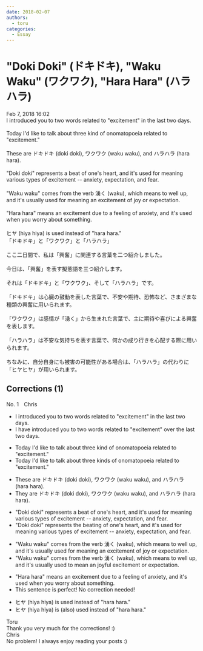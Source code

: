 ```yaml
---
date: 2018-02-07
authors:
  - toru
categories:
  - Essay
---
```


<h1 id="subject_show">"Doki Doki" (ドキドキ),  "Waku Waku" (ワクワク), "Hara Hara" (ハラハラ)</h1>
<div class="date">Feb 7, 2018 16:02</div>
<div id="post"><div id="body_show_ori">
I introduced you to two words related to "excitement" in the last two days.<br/><br/>Today I'd like to talk about three kind of onomatopoeia related to "excitement."<br/><br/>These are ドキドキ (doki doki), ワクワク (waku waku), and ハラハラ (hara hara).<br/><br/>"Doki doki" represents a beat of one's heart, and it's used for meaning various types of excitement -- anxiety, expectation, and fear.<br/><br/>"Waku waku" comes from the verb 湧く (waku), which means to well up, and it's usually used for meaning an excitement of joy or expectation.<br/><br/>"Hara hara" means an excitement due to a feeling of anxiety, and it's used when you worry about something.<br/><br/>ヒヤ (hiya hiya) is used instead of "hara hara."
</div></div>

<!-- more -->

<div id="post_ja"><div id="body_show_mo">
「ドキドキ」と「ワクワク」と「ハラハラ」<br/><br/>ここ二日間で、私は「興奮」に関連する言葉を二つ紹介しました。<br/><br/>今日は、「興奮」を表す擬態語を三つ紹介します。<br/><br/>それは「ドキドキ」と「ワクワク」、そして「ハラハラ」です。<br/><br/>「ドキドキ」は心臓の鼓動を表した言葉で、不安や期待、恐怖など、さまざまな種類の興奮に用いられます。<br/><br/>「ワクワク」は感情が「湧く」から生まれた言葉で、主に期待や喜びによる興奮を表します。<br/><br/>「ハラハラ」は不安な気持ちを表す言葉で、何かの成り行きを心配する際に用いられます。<br/><br/>ちなみに、自分自身にも被害の可能性がある場合は、「ハラハラ」の代わりに「ヒヤヒヤ」が用いられます。
</div></div>

## Corrections (1)
<div id="block"><div class="first_name"> No. 1　<span class="just_name">Chris</span></div><div id="block2">
<ul class="correction_field">
<li class="incorrect">I introduced you to two words related to "excitement" in the last two days.</li>
<li class="corrected correct">
I <span class="f_blue">have </span>introduced you to two words related to "excitement" <span class="f_blue">over </span>the last two days.
</li>
</ul>
<ul class="correction_field">
<li class="incorrect">Today I'd like to talk about three kind of onomatopoeia related to "excitement."</li>
<li class="corrected correct">
Today I'd like to talk about three <span class="f_blue">kinds</span> of onomatopoeia related to "excitement."
</li>
</ul>
<ul class="correction_field">
<li class="incorrect">These are ドキドキ (doki doki), ワクワク (waku waku), and ハラハラ (hara hara).</li>
<li class="corrected correct">
<span class="f_blue">They </span>are ドキドキ (doki doki), ワクワク (waku waku), and ハラハラ (hara hara).
</li>
</ul>
<ul class="correction_field">
<li class="incorrect">"Doki doki" represents a beat of one's heart, and it's used for meaning various types of excitement -- anxiety, expectation, and fear.</li>
<li class="corrected correct">
"Doki doki" represents <span class="f_blue">the beating</span> of one's heart, and it's used for meaning various types of excitement -- anxiety, expectation, and fear.
</li>
</ul>
<ul class="correction_field">
<li class="incorrect">"Waku waku" comes from the verb 湧く (waku), which means to well up, and it's usually used for meaning an excitement of joy or expectation.</li>
<li class="corrected correct">
"Waku waku" comes from the verb 湧く (waku), which means to well up, and it's usually used <span class="f_blue">to mean </span>an <span class="f_blue">joyful excitement</span> or expectation.
</li>
</ul>
<ul class="correction_field">
<li class="incorrect">"Hara hara" means an excitement due to a feeling of anxiety, and it's used when you worry about something.</li>
<li class="corrected perfect">This sentence is perfect! No correction needed!</li>
</ul>
<ul class="correction_field">
<li class="incorrect">ヒヤ (hiya hiya) is used instead of "hara hara."</li>
<li class="corrected correct">
ヒヤ (hiya hiya) is <span class="f_blue">(also) </span>used instead of "hara hara."
</li>
</ul>
</div><div class="name"><span class="just_name">Toru</span><br>
Thank you very much for the corrections! :)
</div>
<div class="name"><span class="just_name">Chris</span><br>
No problem! I always enjoy reading your posts :)<br/>
</div>
</div>
